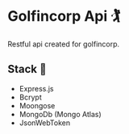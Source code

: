 # Golfincorp Api 🏌️

Restful api created for golfincorp.

## **Stack 🔰**

- Express.js
- Bcrypt
- Moongose
- MongoDb (Mongo Atlas)
- JsonWebToken

